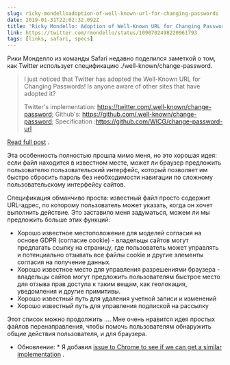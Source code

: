```yaml
---
slug: ricky-mondelloadoption-of-well-known-url-for-changing-passwords
date: 2019-01-31T22:02:32.092Z
title: 'Ricky Mondello: Adoption of Well-Known URL for Changing Passwords'
link: https://twitter.com/rmondello/status/1090702498220961793
tags: [links, safari, specs]
---
```

Рики Монделло из команды Safari недавно поделился заметкой о том, как Twitter использует спецификацию ./well-known/change-password.

> I just noticed that Twitter has adopted the Well-Known URL for Changing Passwords! Is anyone aware of other sites that have adopted it?
> 
> Twitter's implementation: https://twitter.com/.well-known/change-password;
> Github's: https://github.com/.well-known/change-password;
> Specification :https://github.com/WICG/change-password-url

[Read full post](https://twitter.com/rmondello/status/1090702498220961793) .

Эта особенность полностью прошла мимо меня, но это хорошая идея: если файл находится в известном месте, может ли браузер предложить пользователю пользовательский интерфейс, который позволяет им быстро сбросить пароль без необходимости навигации по сложному пользовательскому интерфейсу сайтов.

Спецификация обманчиво проста: известный файл просто содержит URL-адрес, по которому пользователь может указать, когда он хочет выполнить действие. Это заставило меня задуматься, можем ли мы предложить больше этих функций:

* Хорошо известное местоположение для моделей согласия на основе GDPR (согласие cookie) - владельцы сайтов могут предлагать ссылку на страницу, где пользователь может управлять и потенциально отзывать все файлы cookie и другие элементы согласия на получение данных.
* Хорошо известное место для управления разрешениями браузера - владельцы сайтов могут предложить пользователям быстрое место для отзыва прав доступа к таким вещам, как геолокация, уведомления и другие примитивы.
* Хорошо известный путь для удаления учетной записи и изменений
* Хорошо известный путь для управления подпиской на рассылку

Этот список можно продолжить .... Мне очень нравится идея простых файлов перенаправления, чтобы помочь пользователям обнаружить общие действия пользователя, и для браузера.

* Обновление: * Я добавил [issue to Chrome to see if we can get a similar implementation](https://bugs.chromium.org/p/chromium/issues/detail?id=927473) .